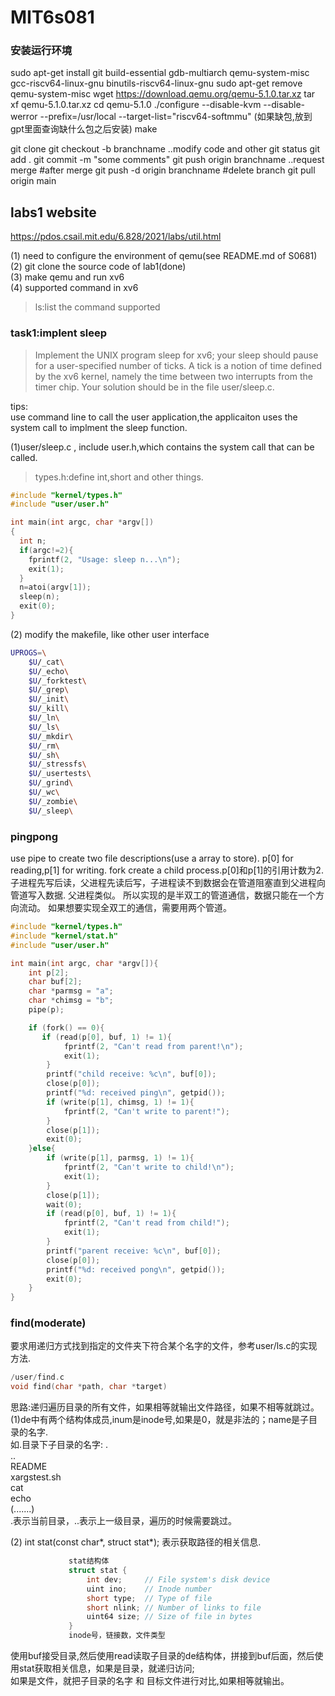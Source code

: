 # MIT6s081
### 安装运行环境
 sudo apt-get install git build-essential gdb-multiarch qemu-system-misc gcc-riscv64-linux-gnu binutils-riscv64-linux-gnu 
 sudo apt-get remove qemu-system-misc
 wget https://download.qemu.org/qemu-5.1.0.tar.xz
 tar xf qemu-5.1.0.tar.xz
 cd qemu-5.1.0
 ./configure --disable-kvm --disable-werror --prefix=/usr/local --target-list="riscv64-softmmu"
 (如果缺包,放到gpt里面查询缺什么包之后安装)
 make


git clone 
git checkout -b branchname
..modify code and other
git status
git add .
git commit -m "some comments"
git push origin branchname 
..request merge
#after merge
git push -d origin branchname #delete branch
git pull origin main

## labs1 website
https://pdos.csail.mit.edu/6.828/2021/labs/util.html


(1) need to configure the environment of qemu(see README.md of S0681)<br/>
(2) git clone the source code of lab1(done)<br/>
(3) make qemu and run xv6<br/>
(4) supported command in xv6 <br/>
> ls:list the command supported

### task1:implent sleep 

> Implement the UNIX program sleep for xv6; your sleep should pause for a user-specified number of ticks. A tick is a notion of time defined by the xv6 kernel, namely the time between two interrupts from the timer chip.
Your solution should be in the file user/sleep.c.

tips:<br/>
use command line to call the user application,the applicaiton uses the system call to implment the sleep function.<br/>

(1)user/sleep.c , include user.h,which contains the system call that can be called.
> types.h:define int,short and other things.
> 

```cpp
#include "kernel/types.h"
#include "user/user.h"

int main(int argc, char *argv[])
{
  int n;
  if(argc!=2){
    fprintf(2, "Usage: sleep n...\n");
    exit(1);
  }
  n=atoi(argv[1]);
  sleep(n);
  exit(0);
}
```


(2) modify the makefile, like other user interface

```bash
UPROGS=\
	$U/_cat\
	$U/_echo\
	$U/_forktest\
	$U/_grep\
	$U/_init\
	$U/_kill\
	$U/_ln\
	$U/_ls\
	$U/_mkdir\
	$U/_rm\
	$U/_sh\
	$U/_stressfs\
	$U/_usertests\
	$U/_grind\
	$U/_wc\
	$U/_zombie\
	$U/_sleep\
```

### pingpong
use pipe to create two file descriptions(use a array to store).
p[0] for reading,p[1] for writing.
fork create a child process.p[0]和p[1]的引用计数为2.
子进程先写后读，父进程先读后写，子进程读不到数据会在管道阻塞直到父进程向管道写入数据.
父进程类似。
所以实现的是半双工的管道通信，数据只能在一个方向流动。
如果想要实现全双工的通信，需要用两个管道。
```cpp
#include "kernel/types.h"
#include "kernel/stat.h"
#include "user/user.h"

int main(int argc, char *argv[]){
    int p[2];
    char buf[2];
    char *parmsg = "a";
    char *chimsg = "b";
    pipe(p);

    if (fork() == 0){
       if (read(p[0], buf, 1) != 1){
            fprintf(2, "Can't read from parent!\n");
            exit(1);
        }
        printf("child receive: %c\n", buf[0]);
        close(p[0]);
        printf("%d: received ping\n", getpid());
        if (write(p[1], chimsg, 1) != 1){
            fprintf(2, "Can't write to parent!");
        }
        close(p[1]);
        exit(0);
    }else{
        if (write(p[1], parmsg, 1) != 1){
            fprintf(2, "Can't write to child!\n");
            exit(1);
        }
        close(p[1]);
        wait(0);
        if (read(p[0], buf, 1) != 1){
            fprintf(2, "Can't read from child!");
            exit(1);
        }
        printf("parent receive: %c\n", buf[0]);
        close(p[0]);
        printf("%d: received pong\n", getpid());
        exit(0);
    }
}
```


### find(moderate)
要求用递归方式找到指定的文件夹下符合某个名字的文件，参考user/ls.c的实现方法.
```cpp
/user/find.c
void find(char *path, char *target) 
```

思路:递归遍历目录的所有文件，如果相等就输出文件路径，如果不相等就跳过。<br/>
(1)de中有两个结构体成员,inum是inode号,如果是0，就是非法的；name是子目录的名字.<br/>
            如.目录下子目录的名字:
            .<br/>
            ..<br/>
            README<br/>
            xargstest.sh<br/>
            cat<br/>
            echo<br/>
            (.......)<br/>
            .表示当前目录，..表示上一级目录，遍历的时候需要跳过。<br/>

(2) int stat(const char*, struct stat*); 表示获取路径的相关信息.<br/>
```cpp
             stat结构体
             struct stat {
                 int dev;     // File system's disk device
                 uint ino;    // Inode number
                 short type;  // Type of file
                 short nlink; // Number of links to file
                 uint64 size; // Size of file in bytes
             }
             inode号，链接数，文件类型
```


使用buf接受目录,然后使用read读取子目录的de结构体，拼接到buf后面，然后使用stat获取相关信息，如果是目录，就递归访问;<br/>
如果是文件，就把子目录的名字 和 目标文件进行对比,如果相等就输出。





